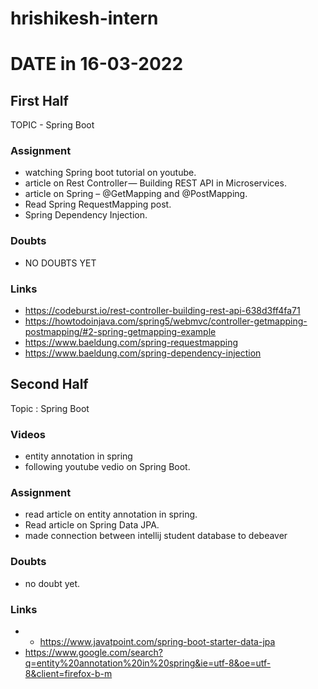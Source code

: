 # hrishikesh-intern

# DATE in 16-03-2022

## First Half

TOPIC - Spring Boot

### Assignment 

- watching Spring boot tutorial on youtube.
- article on Rest Controller — Building REST API in Microservices.
- article on Spring – @GetMapping and @PostMapping.
- Read Spring RequestMapping post.
- Spring Dependency Injection.

### Doubts

- NO DOUBTS YET

### Links

- https://codeburst.io/rest-controller-building-rest-api-638d3ff4fa71
- https://howtodoinjava.com/spring5/webmvc/controller-getmapping-postmapping/#2-spring-getmapping-example
- https://www.baeldung.com/spring-requestmapping
- https://www.baeldung.com/spring-dependency-injection
## Second Half

Topic : Spring Boot

### Videos

- entity annotation in spring
- following youtube vedio on Spring Boot.

### Assignment 

- read article on entity annotation in spring.
- Read article on Spring Data JPA.
- made connection between intellij student database to debeaver

### Doubts

- no doubt yet.

### Links
- - https://www.javatpoint.com/spring-boot-starter-data-jpa
- https://www.google.com/search?q=entity%20annotation%20in%20spring&ie=utf-8&oe=utf-8&client=firefox-b-m
